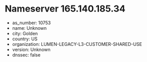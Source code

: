 # Nameserver 165.140.185.34

* as_number: 10753
* name: Unknown
* city: Golden
* country: US
* organization: LUMEN-LEGACY-L3-CUSTOMER-SHARED-USE
* version: Unknown
* dnssec: false
